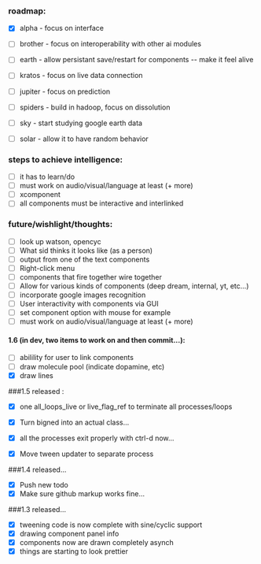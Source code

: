 ### roadmap:
- [x] alpha - focus on interface
- [ ] brother - focus on interoperability with other ai modules
- [ ] earth - allow persistant save/restart for components -- make it feel alive
- [ ] kratos - focus on live data connection
- [ ] jupiter - focus on prediction
- [ ] spiders - build in hadoop, focus on dissolution
- [ ] sky - start studying google earth data
- [ ] solar - allow it to have random behavior


### steps to achieve intelligence:
- [ ] it has to learn/do
- [ ] must work on audio/visual/language at least (+ more)
- [ ] xcomponent
- [ ] all components must be interactive and interlinked

### future/wishlight/thoughts:
- [ ] look up watson, opencyc
- [ ] What sid thinks it looks like (as a person)
- [ ] output from one of the text components
- [ ] Right-click menu
- [ ] components that fire together wire together
- [ ] Allow for various kinds of components (deep dream, internal, yt, etc...)
- [ ] incorporate google images recognition
- [ ] User interactivity with components via GUI
- [ ] set component option with mouse for example
- [ ] must work on audio/visual/language at least (+ more)

#### 1.6 (in dev, two items to work on and then commit...):
- [ ] abilility for user to link components
- [ ] draw molecule pool (indicate dopamine, etc)
- [x] draw lines

###1.5 released :
- [x] one all_loops_live or live_flag_ref to terminate all processes/loops
- [x] Turn bigned into an actual class...
- [x] all the processes exit properly with ctrl-d now...
- [x] Move tween updater to separate process


###1.4 released...
- [x] Push new todo
- [x] Make sure github markup works fine...

###1.3 released...
- [x] tweening code is now complete with sine/cyclic support
- [x] drawing component panel info
- [x] components now are drawn completely asynch
- [x] things are starting to look prettier
